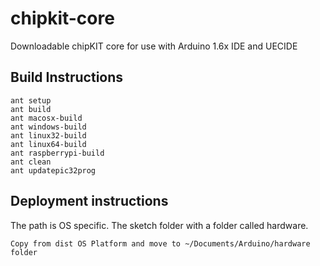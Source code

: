 # chipkit-core
Downloadable chipKIT core for use with Arduino 1.6x IDE and UECIDE

## Build Instructions

```
ant setup
ant build
ant macosx-build
ant windows-build
ant linux32-build
ant linux64-build
ant raspberrypi-build
ant clean
ant updatepic32prog
```

## Deployment instructions
The path is OS specific.
The sketch folder with a folder called hardware.
```
Copy from dist OS Platform and move to ~/Documents/Arduino/hardware folder
```
